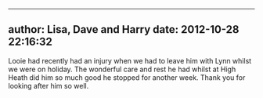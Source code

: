 
---
author: Lisa, Dave and Harry
date: 2012-10-28 22:16:32
---
Looie had recently had an injury when we had to leave him with Lynn whilst we were on holiday. The wonderful care and rest he had whilst at High Heath did him so much good he stopped for another week. Thank you for looking after him so well.

